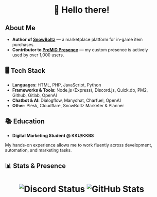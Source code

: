 <h1 align="center">
  👋 Hello there!
</h1>

## About Me

- **Author of [SnowBoltz](https://snowboltz.net)** — a marketplace platform for in-game item purchases.
- **Contributor to [PreMiD Presence](https://premid.app/users/439582316873121793)** — my custom presence is actively used by over 1,000 users.

## 🖥️ Tech Stack

- **Languages**: HTML, PHP, JavaScript, Python
- **Frameworks & Tools**: Node.js (Express), Discord.js, Quick.db, PM2, Github, Gitlab, OpenAI
- **Chatbot & AI**: Dialogflow, Manychat, Charfuel, OpenAI
- **Other**: Plesk, Cloudflare, SnowBoltz Marketer & Planner

## 📚 Education

- **Digital Marketing Student @ KKU/KKBS**

My hands-on experience allows me to work fluently across development, automation, and marketing tasks.

## 📊 Stats & Presence

<h1 align="center">
  <img src="https://lanyard.cnrad.dev/api/439582316873121793" alt="Discord Status" style="width:auto;">
  <img src="https://github-readme-stats.vercel.app/api?username=Tapao-NonSen&show_icons=true&theme=tokyonight" alt="GitHub Stats" style="width:auto;">
</h1>
